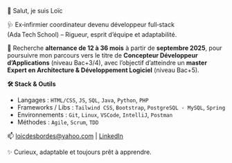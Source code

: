 👋 Salut, je suis Loïc  

🩺 Ex‑infirmier coordinateur devenu développeur full‑stack (Ada Tech School) – Rigueur, esprit d’équipe et adaptabilité. 

🔎 Recherche **alternance de 12 à 36 mois** à partir de **septembre 2025**, pour poursuivre mon parcours vers le titre de **Concepteur Développeur d’Applications** (niveau Bac+3/4), avec l’objectif d’atteindre un **master Expert en Architecture & Développement Logiciel** (niveau Bac+5).

**🛠️ Stack & Outils**
- Langages : `HTML/CSS`, `JS`, `SQL`, `Java`, `Python`, `PHP`  
- Frameworks / Libs : `Tailwind CSS`, `Bootstrap`, `PostgreSQL - MySQL`, `Spring`  
- Environnements : `Git`, `Linux`, `VSCode`, `IntelliJ`, `Postman`  
- Méthodes : `Agile`, `Scrum`, `TDD`

📫 [loicdesbordes@yahoo.com](mailto:loicdesbordes@yahoo.com) | [LinkedIn](https://www.linkedin.com/in/loïc-desbordes-developpeur)  

✨ Curieux, adaptable et toujours prêt à apprendre. 
